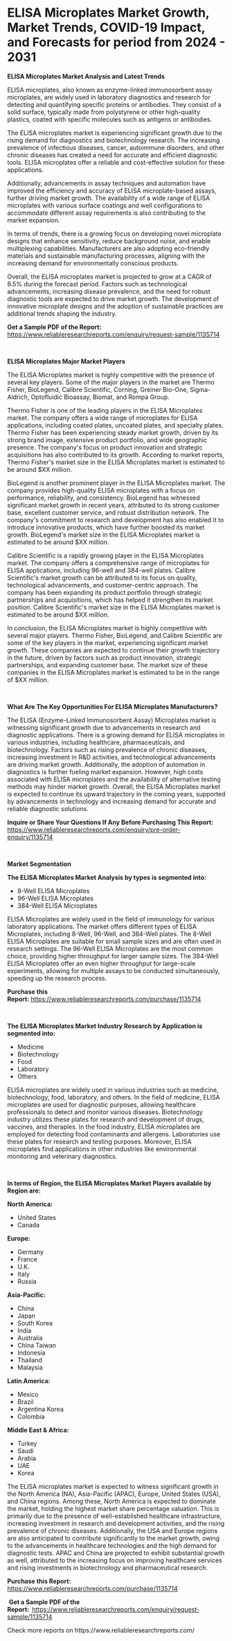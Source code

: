 <p><h1>ELISA Microplates Market Growth, Market Trends, COVID-19 Impact, and Forecasts for period from 2024 - 2031</h1></p><p><strong>ELISA Microplates Market Analysis and Latest Trends</strong></p>
<p><p>ELISA microplates, also known as enzyme-linked immunosorbent assay microplates, are widely used in laboratory diagnostics and research for detecting and quantifying specific proteins or antibodies. They consist of a solid surface, typically made from polystyrene or other high-quality plastics, coated with specific molecules such as antigens or antibodies.</p><p>The ELISA microplates market is experiencing significant growth due to the rising demand for diagnostics and biotechnology research. The increasing prevalence of infectious diseases, cancer, autoimmune disorders, and other chronic diseases has created a need for accurate and efficient diagnostic tools. ELISA microplates offer a reliable and cost-effective solution for these applications.</p><p>Additionally, advancements in assay techniques and automation have improved the efficiency and accuracy of ELISA microplate-based assays, further driving market growth. The availability of a wide range of ELISA microplates with various surface coatings and well configurations to accommodate different assay requirements is also contributing to the market expansion.</p><p>In terms of trends, there is a growing focus on developing novel microplate designs that enhance sensitivity, reduce background noise, and enable multiplexing capabilities. Manufacturers are also adopting eco-friendly materials and sustainable manufacturing processes, aligning with the increasing demand for environmentally conscious products.</p><p>Overall, the ELISA microplates market is projected to grow at a CAGR of 8.5% during the forecast period. Factors such as technological advancements, increasing disease prevalence, and the need for robust diagnostic tools are expected to drive market growth. The development of innovative microplate designs and the adoption of sustainable practices are additional trends shaping the industry.</p></p>
<p><strong>Get a Sample PDF of the Report:&nbsp;</strong> <a href="https://www.reliableresearchreports.com/enquiry/request-sample/1135714">https://www.reliableresearchreports.com/enquiry/request-sample/1135714</a></p>
<p>&nbsp;</p>
<p><strong>ELISA Microplates Major Market Players</strong></p>
<p><p>The ELISA Microplates market is highly competitive with the presence of several key players. Some of the major players in the market are Thermo Fisher, BioLegend, Calibre Scientific, Corning, Greiner Bio-One, Sigma-Aldrich, Optofluidic Bioassay, Biomat, and Rompa Group.</p><p>Thermo Fisher is one of the leading players in the ELISA Microplates market. The company offers a wide range of microplates for ELISA applications, including coated plates, uncoated plates, and specialty plates. Thermo Fisher has been experiencing steady market growth, driven by its strong brand image, extensive product portfolio, and wide geographic presence. The company's focus on product innovation and strategic acquisitions has also contributed to its growth. According to market reports, Thermo Fisher's market size in the ELISA Microplates market is estimated to be around $XX million.</p><p>BioLegend is another prominent player in the ELISA Microplates market. The company provides high-quality ELISA microplates with a focus on performance, reliability, and consistency. BioLegend has witnessed significant market growth in recent years, attributed to its strong customer base, excellent customer service, and robust distribution network. The company's commitment to research and development has also enabled it to introduce innovative products, which have further boosted its market growth. BioLegend's market size in the ELISA Microplates market is estimated to be around $XX million.</p><p>Calibre Scientific is a rapidly growing player in the ELISA Microplates market. The company offers a comprehensive range of microplates for ELISA applications, including 96-well and 384-well plates. Calibre Scientific's market growth can be attributed to its focus on quality, technological advancements, and customer-centric approach. The company has been expanding its product portfolio through strategic partnerships and acquisitions, which has helped it strengthen its market position. Calibre Scientific's market size in the ELISA Microplates market is estimated to be around $XX million.</p><p>In conclusion, the ELISA Microplates market is highly competitive with several major players. Thermo Fisher, BioLegend, and Calibre Scientific are some of the key players in the market, experiencing significant market growth. These companies are expected to continue their growth trajectory in the future, driven by factors such as product innovation, strategic partnerships, and expanding customer base. The market size of these companies in the ELISA Microplates market is estimated to be in the range of $XX million.</p></p>
<p>&nbsp;</p>
<p><strong>What Are The Key Opportunities For ELISA Microplates Manufacturers?</strong></p>
<p><p>The ELISA (Enzyme-Linked Immunosorbent Assay) Microplates market is witnessing significant growth due to advancements in research and diagnostic applications. There is a growing demand for ELISA microplates in various industries, including healthcare, pharmaceuticals, and biotechnology. Factors such as rising prevalence of chronic diseases, increasing investment in R&D activities, and technological advancements are driving market growth. Additionally, the adoption of automation in diagnostics is further fueling market expansion. However, high costs associated with ELISA microplates and the availability of alternative testing methods may hinder market growth. Overall, the ELISA Microplates market is expected to continue its upward trajectory in the coming years, supported by advancements in technology and increasing demand for accurate and reliable diagnostic solutions.</p></p>
<p><strong>Inquire or Share Your Questions If Any Before Purchasing This Report:</strong> <a href="https://www.reliableresearchreports.com/enquiry/pre-order-enquiry/1135714">https://www.reliableresearchreports.com/enquiry/pre-order-enquiry/1135714</a></p>
<p>&nbsp;</p>
<p><strong>Market Segmentation</strong></p>
<p><strong>The ELISA Microplates Market Analysis by types is segmented into:</strong></p>
<p><ul><li>8-Well ELISA Microplates</li><li>96-Well ELISA Microplates</li><li>384-Well ELISA Microplates</li></ul></p>
<p><p>ELISA Microplates are widely used in the field of immunology for various laboratory applications. The market offers different types of ELISA Microplates, including 8-Well, 96-Well, and 384-Well plates. The 8-Well ELISA Microplates are suitable for small sample sizes and are often used in research settings. The 96-Well ELISA Microplates are the most common choice, providing higher throughput for larger sample sizes. The 384-Well ELISA Microplates offer an even higher throughput for large-scale experiments, allowing for multiple assays to be conducted simultaneously, speeding up the research process.</p></p>
<p><strong>Purchase this Report:&nbsp;</strong><a href="https://www.reliableresearchreports.com/purchase/1135714">https://www.reliableresearchreports.com/purchase/1135714</a></p>
<p>&nbsp;</p>
<p><strong>The ELISA Microplates Market Industry Research by Application is segmented into:</strong></p>
<p><ul><li>Medicine</li><li>Biotechnology</li><li>Food</li><li>Laboratory</li><li>Others</li></ul></p>
<p><p>ELISA microplates are widely used in various industries such as medicine, biotechnology, food, laboratory, and others. In the field of medicine, ELISA microplates are used for diagnostic purposes, allowing healthcare professionals to detect and monitor various diseases. Biotechnology industry utilizes these plates for research and development of drugs, vaccines, and therapies. In the food industry, ELISA microplates are employed for detecting food contaminants and allergens. Laboratories use these plates for research and testing purposes. Moreover, ELISA microplates find applications in other industries like environmental monitoring and veterinary diagnostics.</p></p>
<p>&nbsp;</p>
<p><strong>In terms of Region, the ELISA Microplates Market Players available by Region are:</strong></p>
<p>
    <p> <strong> North America: </strong>
        <ul>
            <li>United States</li>
            <li>Canada</li>
        </ul>
        </p> 
    <p> <strong> Europe: </strong>
        <ul>
            <li>Germany</li>
            <li>France</li>
            <li>U.K.</li>
            <li>Italy</li>
            <li>Russia</li>
        </ul>
        </p> 
    <p> <strong> Asia-Pacific: </strong>
        <ul>
            <li>China</li>
            <li>Japan</li>
            <li>South Korea</li>
            <li>India</li>
            <li>Australia</li>
            <li>China Taiwan</li>
            <li>Indonesia</li>
            <li>Thailand</li>
            <li>Malaysia</li>
        </ul>
        </p> 
    <p> <strong> Latin America: </strong>
        <ul>
            <li>Mexico</li>
            <li>Brazil</li>
            <li>Argentina Korea</li>
            <li>Colombia</li>
        </ul>
        </p> 
    <p> <strong> Middle East & Africa: </strong>
        <ul>
            <li>Turkey</li>
            <li>Saudi</li>
            <li>Arabia</li>
            <li>UAE</li>
            <li>Korea</li>
        </ul>
    </p>
    </p>
<p><p>The ELISA microplates market is expected to witness significant growth in the North America (NA), Asia-Pacific (APAC), Europe, United States (USA), and China regions. Among these, North America is expected to dominate the market, holding the highest market share percentage valuation. This is primarily due to the presence of well-established healthcare infrastructure, increasing investment in research and development activities, and the rising prevalence of chronic diseases. Additionally, the USA and Europe regions are also anticipated to contribute significantly to the market growth, owing to the advancements in healthcare technologies and the high demand for diagnostic tests. APAC and China are projected to exhibit substantial growth as well, attributed to the increasing focus on improving healthcare services and rising investments in biotechnology and pharmaceutical research.</p></p>
<p><strong>Purchase this Report: </strong><a href="https://www.reliableresearchreports.com/purchase/1135714">https://www.reliableresearchreports.com/purchase/1135714</a></p>
<p>&nbsp;<strong>Get a Sample PDF of the Report:&nbsp;&nbsp;</strong><a href="https://www.reliableresearchreports.com/enquiry/request-sample/1135714">https://www.reliableresearchreports.com/enquiry/request-sample/1135714</a></p>
<p><strong></strong></p>
<p>Check more reports on https://www.reliableresearchreports.com/</p>
